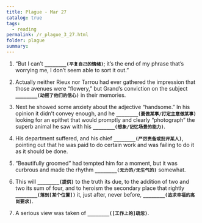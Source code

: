 ```yaml
---
title: Plague - Mar 27
catalog: true
tags: 
  - reading
permalink: /r_plague_3_27.html
folder: plague
summary: 
---
```



1.  “But I can’t <b data-toggle="tooltip" data-original-title="{{site.data.answers.plag_d_45_a1}}">`________(平复自己的情绪)`</b>; it’s the end of my phrase that’s worrying me, I don’t seem able to sort it out.”

2.  Actually neither Rieux nor Tarrou had ever gathered the impression that those avenues were “flowery,” but Grand’s conviction on the subject <b data-toggle="tooltip" data-original-title="{{site.data.answers.plag_d_45_b1}}">`________(动摇了他们的信心)`</b> in their memories.

3.  Next he showed some anxiety about the adjective “handsome.” In his opinion it didn’t convey enough, and he <b data-toggle="tooltip" data-original-title="{{site.data.answers.plag_d_45_c1}}">`________(要做某事/打定主意做某事)`</b> looking for an epithet that would promptly and clearly “photograph” the superb animal he saw with his <b data-toggle="tooltip" data-original-title="{{site.data.answers.plag_d_45_c2}}">`________(想象/记忆场景的能力)`</b>.

4.  His department suffered, and his chief <b data-toggle="tooltip" data-original-title="{{site.data.answers.plag_d_45_d1}}">`________(严厉责备或批评某人)`</b>, pointing out that he was paid to do certain work and was failing to do it as it should be done.

5.  “Beautifully groomed” had tempted him for a moment, but it was curbrous and made the rhythm <b data-toggle="tooltip" data-original-title="{{site.data.answers.plag_d_45_e1}}">`________(无力的/无生气的)`</b> somewhat.

6.  This will <b data-toggle="tooltip" data-original-title="{{site.data.answers.plag_d_45_f1}}">`________(提供)`</b> to the truth its due, to the addition of two and two its sum of four, and to heroism the secondary place that rightly <b data-toggle="tooltip" data-original-title="{{site.data.answers.plag_d_45_f2}}">`________(落到[某个位置])`</b> it, just after, never before, <b data-toggle="tooltip" data-original-title="{{site.data.answers.plag_d_45_f3}}">`________(追求幸福的高尚要求)`</b>.

7.  A serious view was taken of <b data-toggle="tooltip" data-original-title="{{site.data.answers.plag_d_45_g1}}">`________([工作上的]疏忽)`</b>.